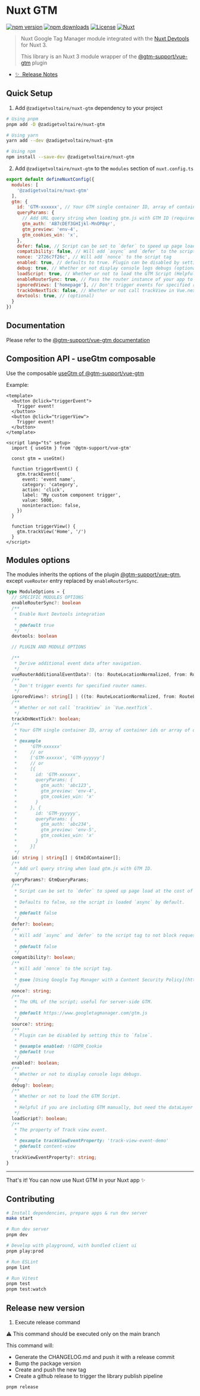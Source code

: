 <!--
Get your module up and running quickly.

Find and replace all on all files (CMD+SHIFT+F):
- Name: Nuxt GTM
- Package name: @zadigetvoltaire/nuxt-gtm
- Description: My new Nuxt module
-->

# Nuxt GTM

[![npm version][npm-version-src]][npm-version-href]
[![npm downloads][npm-downloads-src]][npm-downloads-href]
[![License][license-src]][license-href]
[![Nuxt][nuxt-src]][nuxt-href]

> Nuxt Google Tag Manager module integrated with the [Nuxt Devtools](https://github.com/nuxt/devtools) for Nuxt 3.
>
> This library is an Nuxt 3 module wrapper of the [@gtm-support/vue-gtm](https://github.com/gtm-support/vue-gtm) plugin

- [✨ &nbsp;Release Notes](/CHANGELOG.md)

## Quick Setup

1. Add `@zadigetvoltaire/nuxt-gtm` dependency to your project

```bash
# Using pnpm
pnpm add -D @zadigetvoltaire/nuxt-gtm

# Using yarn
yarn add --dev @zadigetvoltaire/nuxt-gtm

# Using npm
npm install --save-dev @zadigetvoltaire/nuxt-gtm
```

2. Add `@zadigetvoltaire/nuxt-gtm` to the `modules` section of `nuxt.config.ts`

```js
export default defineNuxtConfig({
  modules: [
    '@zadigetvoltaire/nuxt-gtm'
  ],
  gtm: {
    id: 'GTM-xxxxxx', // Your GTM single container ID, array of container ids ['GTM-xxxxxx', 'GTM-yyyyyy'] or array of objects [{id: 'GTM-xxxxxx', queryParams: { gtm_auth: 'abc123', gtm_preview: 'env-4', gtm_cookies_win: 'x'}}, {id: 'GTM-yyyyyy', queryParams: {gtm_auth: 'abc234', gtm_preview: 'env-5', gtm_cookies_win: 'x'}}], // Your GTM single container ID or array of container ids ['GTM-xxxxxx', 'GTM-yyyyyy']
    queryParams: {
      // Add URL query string when loading gtm.js with GTM ID (required when using custom environments)
      gtm_auth: 'AB7cDEf3GHIjkl-MnOP8qr',
      gtm_preview: 'env-4',
      gtm_cookies_win: 'x',
    },
    defer: false, // Script can be set to `defer` to speed up page load at the cost of less accurate results (in case visitor leaves before script is loaded, which is unlikely but possible). Defaults to false, so the script is loaded `async` by default
    compatibility: false, // Will add `async` and `defer` to the script tag to not block requests for old browsers that do not support `async`
    nonce: '2726c7f26c', // Will add `nonce` to the script tag
    enabled: true, // defaults to true. Plugin can be disabled by setting this to false for Ex: enabled: !!GDPR_Cookie (optional)
    debug: true, // Whether or not display console logs debugs (optional)
    loadScript: true, // Whether or not to load the GTM Script (Helpful if you are including GTM manually, but need the dataLayer functionality in your components) (optional)
    enableRouterSync: true, // Pass the router instance of your app to automatically sync with router (optional)
    ignoredViews: ['homepage'], // Don't trigger events for specified router names (optional)
    trackOnNextTick: false, // Whether or not call trackView in Vue.nextTick
    devtools: true, // (optional)
  }
})
```

## Documentation

Please refer to the [@gtm-support/vue-gtm documentation](https://github.com/gtm-support/vue-gtm#documentation)

## Composition API - useGtm composable

Use the composable [useGtm of @gtm-support/vue-gtm](https://github.com/gtm-support/vue-gtm#using-with-composition-api)

Example:

```vue
<template>
  <button @click="triggerEvent">
    Trigger event!
  </button>
  <button @click="triggerView">
    Trigger event!
  </button>
</template>

<script lang="ts" setup>
  import { useGtm } from '@gtm-support/vue-gtm'

  const gtm = useGtm()

  function triggerEvent() {
    gtm.trackEvent({
      event: 'event name',
      category: 'category',
      action: 'click',
      label: 'My custom component trigger',
      value: 5000,
      noninteraction: false,
    })
  }

  function triggerView() {
    gtm.trackView('Home', '/')
  }
</script>
```

## Modules options

The modules inherits the options of the plugin [@gtm-support/vue-gtm](https://github.com/gtm-support/vue-gtm#configuration), except `vueRouter` entry replaced by `enableRouterSync`.

```ts
type ModuleOptions = {
  // SPECIFIC MODULES OPTIONS
  enableRouterSync?: boolean
  /**
   * Enable Nuxt Devtools integration
   *
   * @default true
   */
  devtools: boolean

  // PLUGIN AND MODULE OPTIONS

  /**
   * Derive additional event data after navigation.
   */
  vueRouterAdditionalEventData?: (to: RouteLocationNormalized, from: RouteLocationNormalized) => Record<string, any> | Promise<Record<string, any>>;
  /**
   * Don't trigger events for specified router names.
   */
  ignoredViews?: string[] | ((to: RouteLocationNormalized, from: RouteLocationNormalized) => boolean);
  /**
   * Whether or not call `trackView` in `Vue.nextTick`.
   */
  trackOnNextTick?: boolean;
  /**
   * Your GTM single container ID, array of container ids or array of objects.
   *
   * @example
   *     'GTM-xxxxxx'
   *     // or
   *     ['GTM-xxxxxx', 'GTM-yyyyyy']
   *     // or
   *     [{
   *       id: 'GTM-xxxxxx',
   *       queryParams: {
   *         gtm_auth: 'abc123',
   *         gtm_preview: 'env-4',
   *         gtm_cookies_win: 'x'
   *       }
   *     }, {
   *       id: 'GTM-yyyyyy',
   *       queryParams: {
   *         gtm_auth: 'abc234',
   *         gtm_preview: 'env-5',
   *         gtm_cookies_win: 'x'
   *       }
   *     }]
   */
  id: string | string[] | GtmIdContainer[];
  /**
   * Add url query string when load gtm.js with GTM ID.
   */
  queryParams?: GtmQueryParams;
  /**
   * Script can be set to `defer` to speed up page load at the cost of less accurate results (in case visitor leaves before script is loaded, which is unlikely but possible).
   *
   * Defaults to false, so the script is loaded `async` by default.
   *
   * @default false
   */
  defer?: boolean;
  /**
   * Will add `async` and `defer` to the script tag to not block requests for old browsers that do not support `async`.
   *
   * @default false
   */
  compatibility?: boolean;
  /**
   * Will add `nonce` to the script tag.
   *
   * @see [Using Google Tag Manager with a Content Security Policy](https://developers.google.com/tag-manager/web/csp)
   */
  nonce?: string;
  /**
   * The URL of the script; useful for server-side GTM.
   *
   * @default https://www.googletagmanager.com/gtm.js
   */
  source?: string;
  /**
   * Plugin can be disabled by setting this to `false`.
   *
   * @example enabled: !!GDPR_Cookie
   * @default true
   */
  enabled?: boolean;
  /**
   * Whether or not to display console logs debugs.
   */
  debug?: boolean;
  /**
   * Whether or not to load the GTM Script.
   *
   * Helpful if you are including GTM manually, but need the dataLayer functionality in your components.
   */
  loadScript?: boolean;
  /**
   * The property of Track view event.
   *
   * @example trackViewEventProperty: 'track-view-event-demo'
   * @default content-view
   */
  trackViewEventProperty?: string;
}
```

---

That's it! You can now use Nuxt GTM in your Nuxt app ✨

## Contributing

```bash
# Install dependencies, prepare apps & run dev server
make start

# Run dev server
pnpm dev

# Develop with playground, with bundled client ui
pnpm play:prod

# Run ESLint
pnpm lint

# Run Vitest
pnpm test
pnpm test:watch
```

## Release new version

1. Execute release command

⚠ This command should be executed only on the main branch

This command will:

- Generate the CHANGELOG.md and push it with a release commit
- Bump the package version
- Create and push the new tag
- Create a github release to trigger the library publish pipeline

```bash
pnpm release
```


<!-- Badges -->
[npm-version-src]: https://img.shields.io/npm/v/@zadigetvoltaire/nuxt-gtm/latest.svg?style=flat&colorA=18181B&colorB=28CF8D
[npm-version-href]: https://npmjs.com/package/@zadigetvoltaire/nuxt-gtm

[npm-downloads-src]: https://img.shields.io/npm/dm/@zadigetvoltaire/nuxt-gtm.svg?style=flat&colorA=18181B&colorB=28CF8D
[npm-downloads-href]: https://npmjs.com/package/@zadigetvoltaire/nuxt-gtm

[license-src]: https://img.shields.io/npm/l/@zadigetvoltaire/nuxt-gtm.svg?style=flat&colorA=18181B&colorB=28CF8D
[license-href]: https://npmjs.com/package/@zadigetvoltaire/nuxt-gtm

[nuxt-src]: https://img.shields.io/badge/Nuxt-18181B?logo=nuxt.js
[nuxt-href]: https://nuxt.com
